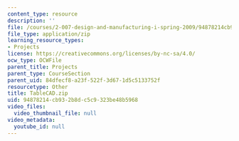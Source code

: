 ```yaml
---
content_type: resource
description: ''
file: /courses/2-007-design-and-manufacturing-i-spring-2009/94878214cb932b8dc5c9323be48b5968_TableCAD.zip
file_type: application/zip
learning_resource_types:
- Projects
license: https://creativecommons.org/licenses/by-nc-sa/4.0/
ocw_type: OCWFile
parent_title: Projects
parent_type: CourseSection
parent_uid: 84dfecf8-a23f-522f-3d67-1d5c5133752f
resourcetype: Other
title: TableCAD.zip
uid: 94878214-cb93-2b8d-c5c9-323be48b5968
video_files:
  video_thumbnail_file: null
video_metadata:
  youtube_id: null
---
```

